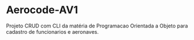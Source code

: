 # Aerocode-AV1
Projeto CRUD com CLI da matéria de Programacao Orientada a Objeto para cadastro de funcionarios e aeronaves.

